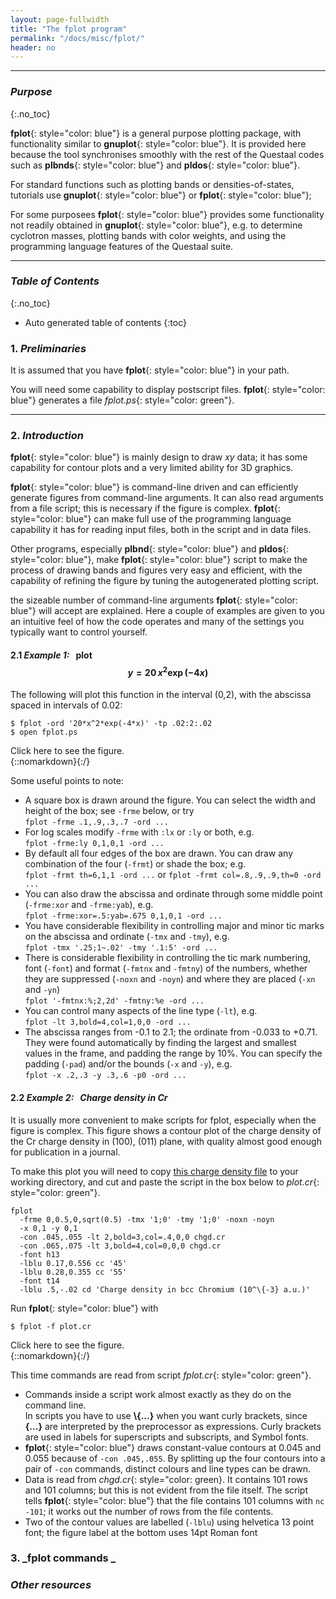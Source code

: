 ```yaml
---
layout: page-fullwidth
title: "The fplot program"
permalink: "/docs/misc/fplot/"
header: no
---
```

_____________________________________________________________


### _Purpose_
{:.no_toc}

**fplot**{: style="color: blue"} is a general purpose plotting package, with functionality similar to **gnuplot**{: style="color: blue"}.
It is provided here because the tool synchronises smoothly with the rest of the Questaal codes such as **plbnds**{: style="color: blue"}
and **pldos**{: style="color: blue"}.  

For standard functions such as plotting bands or densities-of-states, tutorials use **gnuplot**{: style="color: blue"} or **fplot**{: style="color: blue"};

For some purposees **fplot**{: style="color: blue"} provides some functionality not readily obtained in **gnuplot**{: style="color: blue"}, e.g.
to determine cyclotron masses, plotting bands with color weights, and using the programming language features of the Questaal suite.

_____________________________________________________________

### _Table of Contents_
{:.no_toc}
*  Auto generated table of contents
{:toc}  

### 1. _Preliminaries_

It is assumed that you have **fplot**{: style="color: blue"} in your path.  

You will need some capability to display postscript files.   **fplot**{: style="color: blue"} generates a file _fplot.ps_{: style="color: green"}.

_____________________________________________________________

### 2. _Introduction_

**fplot**{: style="color: blue"} is mainly design to draw _xy_ data; it has some capability for contour plots and a very limited ability
for 3D graphics.

**fplot**{: style="color: blue"} is command-line driven and can efficiently generate figures from command-line arguments.  It can also read
arguments from a file script; this is necessary if the figure is complex.  **fplot**{: style="color: blue"} can make full use of the programming
language capability it has for reading input files, both in the script and in data files.

Other programs, especially **plbnd**{: style="color: blue"} and **pldos**{: style="color: blue"}, make **fplot**{: style="color: blue"}
script to make the process of drawing bands and figures very easy and efficient, with the capability of refining the figure by tuning the
autogenerated plotting script.

the sizeable number of command-line arguments **fplot**{: style="color: blue"} will accept are explained.
Here a couple of examples are given to you an intuitive feel of how the code operates and many of the settings you typically want to control yourself.

#### 2.1 _Example 1:_ &nbsp; plot  $$y=20\,x^2\exp(-4x)$$

The following will plot this function in the interval (0,2), with the abscissa spaced in intervals of 0.02:

    $ fplot -ord '20*x^2*exp(-4*x)' -tp .02:2:.02
    $ open fplot.ps 

<div onclick="elm = document.getElementById('fig1'); if(elm.style.display == 'none') elm.style.display = 'block'; else elm.style.display = 'none';">Click here to see the figure.</div>
{::nomarkdown}<div style="display:none;padding:0px;" id="fig1">{:/} 
![Example 2.1](https://lordcephei.github.io/assets/img/fplot1.svg)
{::nomarkdown}</div>{:/}

Some useful points to note:

+ A square box is drawn around the figure.  You can select the width and height of the box; see `-frme` below, or try  
  `fplot -frme .1,.9,.3,.7 -ord ...`
+ For log scales modify `-frme` with `:lx` or `:ly` or both, e.g.  
  `fplot -frme:ly 0,1,0,1 -ord ...`
+ By default all four edges of the box are drawn.  You can draw any combination of the four (`-frmt`) or shade the box; e.g.  
  `fplot -frmt th=6,1,1 -ord ...`  or  `fplot -frmt col=.8,.9,.9,th=0 -ord ...`
+ You can also draw the abscissa and ordinate through some middle point (`-frme:xor` and `-frme:yab`), e.g.  
  `fplot -frme:xor=.5:yab=.675 0,1,0,1 -ord ...`
+ You have considerable flexibility in controlling major and minor tic marks on the abscissa and ordinate (`-tmx` and `-tmy`), e.g.  
  `fplot -tmx '.25;1~.02' -tmy '.1:5' -ord ...`
+ There is considerable flexibility in controlling the tic mark numbering, font (`-font`) 
  and format (`-fmtnx` and `-fmtny`) of the numbers, whether they are suppressed (`-noxn` and `-noyn`) and where they are placed (`-xn` and `-yn`)  
  `fplot '-fmtnx:%;2,2d' -fmtny:%e -ord ...`
+ You can control many aspects of the line type (`-lt`), e.g.  
  `fplot -lt 3,bold=4,col=1,0,0 -ord ...`
+ The abscissa ranges from -0.1 to 2.1; the ordinate from -0.033 to +0.71. They were found automatically by finding the largest and smallest
  values in the frame, and padding the range by 10%.  You can specify the padding (`-pad`) and/or the bounds (`-x` and `-y`), e.g.  
  `fplot -x .2,.3 -y .3,.6 -p0 -ord ...`

#### 2.2 _Example 2: &nbsp; Charge density in Cr_

It is usually more convenient to make scripts for fplot, especially when the figure is complex.
This figure shows a contour plot of the charge density of the Cr charge density in (100), (011) plane,
with quality almost good enough for publication in a journal.

To make this plot you will need to copy [this charge density file](../../../assets/download/inputfiles/chgd.cr) to your working directory,
and cut and paste the script in the box below to _plot.cr_{: style="color: green"}.

~~~
fplot
  -frme 0,0.5,0,sqrt(0.5) -tmx '1;0' -tmy '1;0' -noxn -noyn
  -x 0,1 -y 0,1
  -con .045,.055 -lt 2,bold=3,col=.4,0,0 chgd.cr
  -con .065,.075 -lt 3,bold=4,col=0,0,0 chgd.cr
  -font h13
  -lblu 0.17,0.556 cc '45'
  -lblu 0.28,0.355 cc '55'
  -font t14
  -lblu .5,-.02 cd 'Charge density in bcc Chromium (10^\{-3} a.u.)'
~~~

Run **fplot**{: style="color: blue"} with

    $ fplot -f plot.cr

<div onclick="elm = document.getElementById('fig2'); if(elm.style.display == 'none') elm.style.display = 'block'; else elm.style.display = 'none';">Click here to see the figure.</div>
{::nomarkdown}<div style="display:none;padding:0px;" id="fig2">{:/} 
![Example 2.2](https://lordcephei.github.io/assets/img/fplot2.svg)
{::nomarkdown}</div>{:/}

This time commands are read from script _fplot.cr_{: style="color: green"}.

+ Commands inside a script work almost exactly as they do on the command line.   
  In scripts you have to use **\\{...}** when you want curly brackets, since **{...}**
  are interpreted by the preprocessor as expressions.  Curly brackets are used in labels for superscripts and subscripts, and Symbol fonts.
+ **fplot**{: style="color: blue"} draws constant-value contours at 0.045 and 0.055 because of `-con .045,.055`.
  By splitting up the four contours into a pair of `-con` commands, distinct colours and line types can be drawn.
+ Data is read from _chgd.cr_{: style="color: green}.  It contains 101 rows and 101 columns; but this is not evident from the file itself.
  The script tells **fplot**{: style="color: blue"} that the file contains 101 columns with `nc -101`; it works out the number of rows from
  the file contents.
+ Two of the contour values are labelled (`-lblu`) using helvetica 13 point font; the figure label at the bottom uses 14pt Roman font

### 3. _fplot commands _

### _Other resources_


